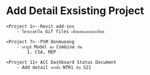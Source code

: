 # Add Detail Exsisting Project 
    <Project 1>--Revit add-ins
        - โชว์บางตัวใน Gif files เพื่อแสดงลายละเอียด

    <Project 7>--PSM Donmueang 
        - เอารูป Model มา Combine กัน
            1. CSA, MEP
    
    <Project 11> ACC Dashboard Status Document 
        - Add detail เอาทั้ง NTR1 กับ S21